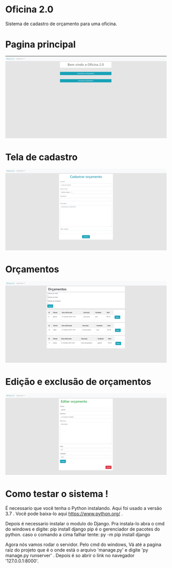 # Oficina 2.0
Sistema de cadastro de orçamento para uma oficina.

# Pagina principal

<img src='main-page.png'>

# Tela de cadastro

<img src ='cadastro.png'>

# Orçamentos

<img src='orcamentos.png'>

# Edição e exclusão de orçamentos

<img src='editar_orcamento.png'>

# Como testar o sistema !

É necessario que você tenha o Python instalando.
Aqui foi usado a versão 3.7 . Você pode baixa-lo aqui https://www.python.org/ .

Depois é necessario instalar o modulo do Django.
Pra instala-lo abra o cmd do windows e digite: pip install django
pip é o gerenciador de pacotes do python. caso o comando a cima falhar tente: py -m pip install django

Agora nós vamos rodar o servidor.
Pelo cmd do windows, Vá até a pagina raiz do projeto que é o onde está o arquivo 'manage.py' e
digite 'py manage.py runserver' . Depois é so abrir o link no navegador '127.0.0.1:8000'.
